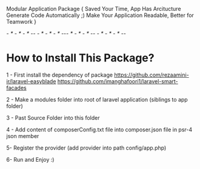 
Modular Application Package
{
Saved Your Time, 
App Has Arcitucture
Generate Code Automatically ;)
Make Your Application Readable,
Better for Teamwork 
}

*- * - * - * -*- *- * - * - * -*-*- * - * - * -*- *- * - * - * -*-

# How to Install This Package?

1 - First install the dependency of package
https://github.com/rezaamini-ir/laravel-easyblade
https://github.com/imanghafoori1/laravel-smart-facades

2 -  Make a modules folder into root of laravel application (siblings to app folder)

3 -  Past Source Folder into this folder

4 - Add content of composerConfig.txt file into composer.json file in psr-4 json member

5- Register the provider (add provider into path config/app.php)

6- Run and Enjoy :)
